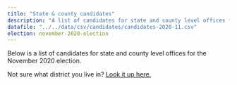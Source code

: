 ```yaml
---
title: "State & county candidates"
description: "A list of candidates for state and county level offices for the November 2020 election."
datafile: "../../data/csv/candidates/candidates-2020-11.csv"
election: november-2020-election
---
```


Below is a list of candidates for state and county level offices for the November 2020 election.

Not sure what district you live in? [Look it up here.](https://www1.maine.gov/portal/government/edemocracy/voter_lookup.php)
